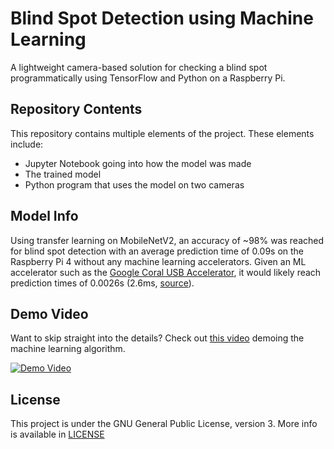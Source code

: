 # Blind Spot Detection using Machine Learning
A lightweight camera-based solution for checking a blind spot programmatically using TensorFlow and Python on a Raspberry Pi. 

## Repository Contents
This repository contains multiple elements of the project. These elements include:
- Jupyter Notebook going into how the model was made
- The trained model
- Python program that uses the model on two cameras

## Model Info
Using transfer learning on MobileNetV2, an accuracy of ~98% was reached for blind spot detection with an average prediction time of 0.09s on the Raspberry Pi 4 without any machine learning accelerators. Given an ML accelerator such as the [Google Coral USB Accelerator](https://coral.ai/products/accelerator/), it would likely reach prediction times of 0.0026s (2.6ms, [source](https://coral.ai/docs/edgetpu/benchmarks/)).

## Demo Video
Want to skip straight into the details? Check out [this video](https://youtu.be/gVqHdGIRrTY) demoing the machine learning algorithm.

[![Demo Video](https://i.imgur.com/ZLRfkQ5.png)](https://youtu.be/gVqHdGIRrTY)

## License
This project is under the GNU General Public License, version 3. More info is available in [LICENSE](/LICENSE)


